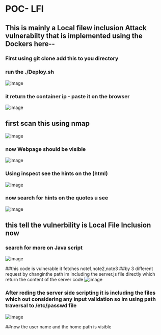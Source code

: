 # POC- LFI

## This is mainly a Local filew inclusion Attack vulnerabilty that is implemented using the Dockers here--

### First using git clone add this to you directory 
### run the ./Deploy.sh
![image](https://github.com/user-attachments/assets/09c23d87-f20b-4170-bc47-fca0634b5525)

### it return the container ip - paste it on the browser
![image](https://github.com/user-attachments/assets/088676d8-0979-453e-839f-1a6440bea76c)


## first scan this using nmap
![image](https://github.com/user-attachments/assets/3c6e1ccd-63a4-4ea3-b2e0-4d9e49e32d34)




### now Webpage should be visible
![image](https://github.com/user-attachments/assets/2cce0d44-468e-47f8-9e8e-e0f1bb070ad7)

### Using inspect see the hints on the (html)
![image](https://github.com/user-attachments/assets/da13c1b4-0892-45b2-a803-8283b491300d)

### now search for hints on the quotes u see

![image](https://github.com/user-attachments/assets/1cfd8085-44f4-4731-b350-fafac1996563)

## this tell the vulnerbility is Local File Inclusion now 
### search for more on Java script
![image](https://github.com/user-attachments/assets/0e689a4e-1aa4-4836-80fa-4e6882be679b)

##this code is vulnerable it fetches note1,note2,note3
##by 3 different request by changinthe path im including the server.js file directly which return the content of the server code
![image](https://github.com/user-attachments/assets/c8334806-f33d-4a35-91b5-8749acf17268)

### After reding the server side scripting it is including the files which out considering any input validation so im using path traversal to /etc/passwd file 
![image](https://github.com/user-attachments/assets/d3c4ac12-d339-4e6a-a427-094effabe565)

##now the user name and the home path is visible
